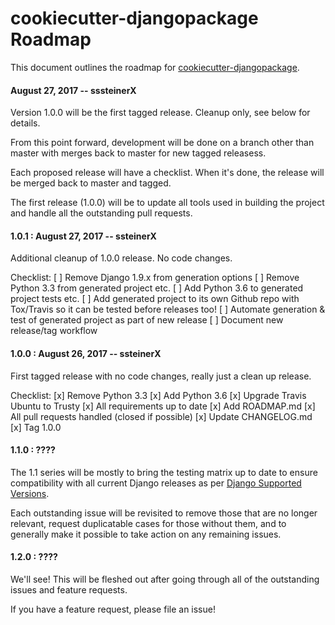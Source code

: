 # cookiecutter-djangopackage Roadmap

This document outlines the roadmap for [cookiecutter-djangopackage](https://github.com/pydanny/cookiecutter-djangopackage).

#### August 27, 2017 -- sssteinerX

Version 1.0.0 will be the first tagged release.  Cleanup only, see below for
details.

From this point forward, development will be done on a branch other than
master with merges back to master for new tagged releasess.

Each proposed release will have a checklist.  When it's done, the release will
be merged back to master and tagged.

The first release (1.0.0) will be to update all tools used in building the
project and handle all the outstanding pull requests.

#### 1.0.1 : August 27, 2017 -- ssteinerX

Additional cleanup of 1.0.0 release.  No code changes.

Checklist:
    [ ] Remove Django 1.9.x from generation options
    [ ] Remove Python 3.3 from generated project etc.
    [ ] Add Python 3.6 to generated project tests etc.
    [ ] Add generated project to its own Github repo with Tox/Travis so it
        can be tested before releases too!
    [ ] Automate generation & test of generated project as part of new release
    [ ] Document new release/tag workflow

#### 1.0.0 : August 26, 2017 -- ssteinerX

First tagged release with no code changes, really just a clean up release.

Checklist:
    [x] Remove Python 3.3
    [x] Add Python 3.6
    [x] Upgrade Travis Ubuntu to Trusty
    [x] All requirements up to date
    [x] Add ROADMAP.md
    [x] All pull requests handled (closed if possible)
    [x] Update CHANGELOG.md
    [x] Tag 1.0.0

#### 1.1.0 : ????

The 1.1 series will be mostly to bring the testing matrix up to date to ensure
compatibility with all current Django releases as per [Django Supported
Versions](https://www.djangoproject.com/download/#supported-versions).

Each outstanding issue will be revisited to remove those that are no longer
relevant, request duplicatable cases for those without them, and to generally
make it possible to take action on any remaining issues.

#### 1.2.0 : ????

We'll see!  This will be fleshed out after going through all of the outstanding
issues and feature requests.

If you have a feature request, please file an issue!
